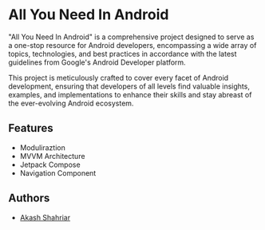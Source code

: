 
# All You Need In Android

"All You Need In Android" is a comprehensive project designed to serve as a one-stop resource for Android developers, encompassing a wide array of topics, technologies, and best practices in accordance with the latest guidelines from Google's Android Developer platform.

This project is meticulously crafted to cover every facet of Android development, ensuring that developers of all levels find valuable insights, examples, and implementations to enhance their skills and stay abreast of the ever-evolving Android ecosystem.


## Features

- Moduliraztion
- MVVM Architecture
- Jetpack Compose
- Navigation Component


## Authors

- [Akash Shahriar](https://github.com/AkashShahriar55)

